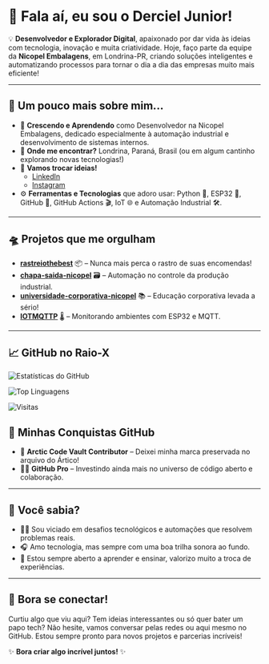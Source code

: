 # 👋 Fala aí, eu sou o Derciel Junior!

💡 **Desenvolvedor e Explorador Digital**, apaixonado por dar vida às ideias com tecnologia, inovação e muita criatividade. Hoje, faço parte da equipe da **Nicopel Embalagens**, em Londrina-PR, criando soluções inteligentes e automatizando processos para tornar o dia a dia das empresas muito mais eficiente!

---

## 🚀 Um pouco mais sobre mim...

- 🌱 **Crescendo e Aprendendo** como Desenvolvedor na Nicopel Embalagens, dedicado especialmente à automação industrial e desenvolvimento de sistemas internos.
- 📍 **Onde me encontrar?** Londrina, Paraná, Brasil (ou em algum cantinho explorando novas tecnologias!)
- 💬 **Vamos trocar ideias!**
  - [LinkedIn](https://www.linkedin.com/in/derciel-junior)
  - [Instagram](https://www.instagram.com/dercieljunior)
- ⚙️ **Ferramentas e Tecnologias** que adoro usar: Python 🐍, ESP32 📡, GitHub 🚧, GitHub Actions 🎬, IoT 🌐 e Automação Industrial 🛠️.

---

## 🛸 Projetos que me orgulham

- **[rastreiothebest](https://github.com/Derciel/rastreiothebest)** 📦 – Nunca mais perca o rastro de suas encomendas!
- **[chapa-saida-nicopel](https://github.com/Derciel/chapa-saida-nicopel)** 🗃️ – Automação no controle da produção industrial.
- **[universidade-corporativa-nicopel](https://github.com/Derciel/universidade-corporativa-nicopel)** 📚 – Educação corporativa levada a sério!
- **[IOTMQTTP](https://github.com/Derciel/IOTMQTTP)** 🌡️ – Monitorando ambientes com ESP32 e MQTT.

---

## 📈 GitHub no Raio-X

![Estatísticas do GitHub](https://github-readme-stats.vercel.app/api?username=Derciel&show_icons=true&theme=radical)

![Top Linguagens](https://github-readme-stats.vercel.app/api/top-langs/?username=Derciel&layout=compact&theme=radical)

![Visitas](https://hits.seeyoufarm.com/api/count/incr/badge.svg?url=https%3A%2F%2Fgithub.com%2F<Derciel>%2F<https://github.com/Derciel/derciel>&title=visitas)



## 🏅 Minhas Conquistas GitHub

- 🧊 **Arctic Code Vault Contributor** – Deixei minha marca preservada no arquivo do Ártico!
- 🧑‍💻 **GitHub Pro** – Investindo ainda mais no universo de código aberto e colaboração.

---

## 🎯 Você sabia?

- 🚴‍♂️ Sou viciado em desafios tecnológicos e automações que resolvem problemas reais.
- 🎧 Amo tecnologia, mas sempre com uma boa trilha sonora ao fundo.
- 🚀 Estou sempre aberto a aprender e ensinar, valorizo muito a troca de experiências.

---

## 🤝 Bora se conectar!

Curtiu algo que viu aqui? Tem ideias interessantes ou só quer bater um papo tech? Não hesite, vamos conversar pelas redes ou aqui mesmo no GitHub. Estou sempre pronto para novos projetos e parcerias incríveis!

✨ **Bora criar algo incrível juntos!** ✨
